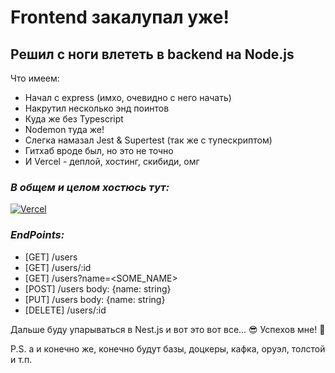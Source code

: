 # Frontend закалупал уже!
## Решил с ноги влететь в backend на Node.js

Что имеем:
- Начал с express (имхо, очевидно с него начать)
- Накрутил несколько энд поинтов
- Куда же без Typescript
- Nodemon туда же!
- Слегка намазал Jest & Supertest (так же с тупескриптом)
- Гитхаб вроде был, но это не точно
- И Vercel - деплой, хостинг, скибиди, омг

### _В общем и целом хостюсь тут:_
[![Vercel](https://upload.wikimedia.org/wikipedia/commons/thumb/5/5e/Vercel_logo_black.svg/320px-Vercel_logo_black.svg.png)](https://lrn-node.vercel.app/)

### _EndPoints:_
- [GET] /users
- [GET] /users/:id
- [GET] /users?name=<SOME_NAME>
- [POST] /users body: {name: string}
- [PUT] /users body: {name: string}
- [DELETE] /users/:id

Дальше буду упарываться в Nest.js и вот это вот все... 😎
Успехов мне! 🤞


P.S. а и конечно же, конечно будут базы, доцкеры, кафка, оруэл, толстой и т.п.
